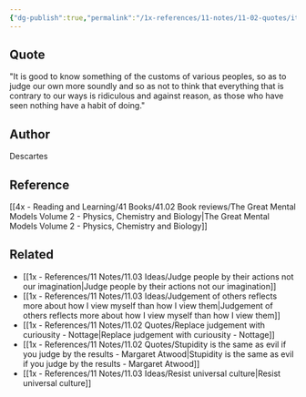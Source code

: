```yaml
---
{"dg-publish":true,"permalink":"/1x-references/11-notes/11-02-quotes/it-is-good-to-know-something-of-the-customs-of-various-peoples-so-as-to-judge-our-own-more-soundly-descartes/","title":"It is good to know something of the customs of various peoples, so as to judge our own more soundly - Descartes","created":"2025-04-19T11:36:51.213+03:00","updated":"2025-04-19T20:40:09.151+03:00"}
---
```



## Quote
"It is good to know something of the customs of various peoples, so as to judge our own more soundly and so as not to think that everything that is contrary to our ways is ridiculous and against reason, as those who have seen nothing have a habit of doing."

## Author
Descartes

## Reference
[[4x - Reading and Learning/41 Books/41.02 Book reviews/The Great Mental Models Volume 2 - Physics, Chemistry and Biology\|The Great Mental Models Volume 2 - Physics, Chemistry and Biology]]

## Related
- [[1x - References/11 Notes/11.03 Ideas/Judge people by their actions not our imagination\|Judge people by their actions not our imagination]]
- [[1x - References/11 Notes/11.03 Ideas/Judgement of others reflects more about how I view myself than how I view them\|Judgement of others reflects more about how I view myself than how I view them]]
- [[1x - References/11 Notes/11.02 Quotes/Replace judgement with curiousity - Nottage\|Replace judgement with curiousity - Nottage]]
- [[1x - References/11 Notes/11.02 Quotes/Stupidity is the same as evil if you judge by the results - Margaret Atwood\|Stupidity is the same as evil if you judge by the results - Margaret Atwood]]
- [[1x - References/11 Notes/11.03 Ideas/Resist universal culture\|Resist universal culture]]
